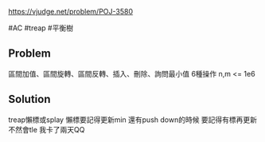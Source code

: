 https://vjudge.net/problem/POJ-3580

#AC #treap #平衡樹

## Problem

區間加值、區間旋轉、區間反轉、插入、刪除、詢問最小值
6種操作 n,m <= 1e6

## Solution

treap懶標或splay
懶標要記得更新min
還有push down的時候 要記得有標再更新 不然會tle
我卡了兩天QQ
